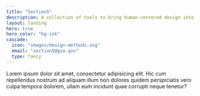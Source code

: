 ```yaml
---
title: "Section5"
description: A collection of tools to bring human-centered design into your project.
layout: landing
hero: true
hero_color: "bg-ink"
cascade:
  icon: "images/design-methods.svg"
  email: "section5@gsa.gov"
  type: fancy
---
```


Lorem ipsum dolor sit amet, consectetur adipisicing elit. Hic cum repellendus nostrum ad aliquam illum non dolores quidem perspiciatis vero culpa tempora dolorem, ullam eum incidunt quae corrupti neque tenetur?

